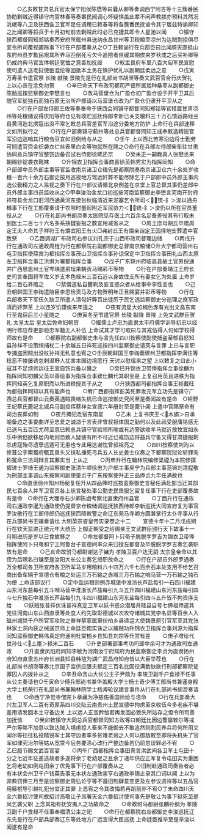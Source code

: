 <!-- { "loadSidebar": true } -->
　　○乙亥敕甘肃总兵官太保宁阳侯陈懋等曰曩从卿等奏调西宁阿吉等十三簇番民协助剿贼近得镇守内官林春等奏番民闻调心怀疑惧盖此辈不闲声教朕亦预料其然况洮岷等八卫及狭西各卫官军足任调用已敕春等将各簇番民抚谕令其宁居兹特谕卿知之比闻卿等将兵于十月初旬前去剿贼此时必已克捷其即令人星驰以闻
　　○镇守狭西都督同知郑铭奏西安府所属州县送纳永昌甘州等卫税粮至凉州为达贼剽掠俱尽宜令所司覆视蠲除事下行在户部覆奏从之○丁丑敕谕行在兵部臣曰比闻顺天直抵山东府州县岁歉民艰其所养马匹倒死亏欠今追陪者俱缓其期俟来岁秋成之后买补卿等仍戒约典马官宜体朝廷宽恤之意善加抚绥
　　○敕孟艮府车里八百大甸军民宣慰使司遣人送老挝使臣混伦等回抵本土务在慎护优礼以副朝廷柔远之意
　　○戊寅  万寿圣节遣官祭  长陵  献陵  景陵先是行在礼部尚书胡濙等奏文武百官合行庆贺礼  上以心丧在念免勿贺
　　○辛巳命天下布政司都司严督所属栽种桑枣从副都御史陈勉巡按监察御史李懋言也
　　○改马营堡仓为广盈仓初广盈仓设于开平卫其后随官军徙独石而独石原无治所户部请以马营堡仓改为广盈仓仍隶开平卫从之
　　○行在户部左侍郎王佐等奏奉命于狭西会同镇守都督同知郑铭等官措置甘肃凉州等处粮储议得庆阳等府仓见有收贮巡抚侍郎李新已关支粮料三十万石馈运路经兰县黄河迤北虏寇出没不常乞敕总兵官差官军沿途分委地方防护  上命行在兵部速移文如所拟行之
　　○行在户部奏镇守蓟州等处总兵官都督同知王彧奉敕选精锐官军沿边巡哨其行粮刍豆宜如旧例给与从之
　　○壬午  上以西北苦寒沿边将士勤劳可悯遣官赍金织袭衣纻丝表里白金等物就所在赐之○命行在兵部左侍郎柴车往甘肃协同总兵镇守官整饬边备召试右侍郎徐晞还京
　　○癸未正一嗣教真人张懋丞来朝赐钞锭袭衣靴袜
　　○升锦衣卫指挥佥事商喜徐英韩秀实为指挥同知
　　○命户部郎中员外郎主事等官监收南京诸卫仓粮先是都察院奏南京诸卫仓六十余处岁收粮一百六十余万石御史按月巡视地方窎远奸弊不能尽除乞于户部郎中员外郎主事内选公勤精力之人监视之奏下行在户部议请循北京例差在京堂上官总督其事仍差郎中员外郎主事四员监收从之○甲申浚治金龙口初巡按河南监察御史李懋言河南开封府祥符县金龙口旧河西通黄河东接张秋临清近来淤塞乞令所司＜锍-釒＞浚以通舟楫事下行在工部覆奏请于农隙时量起附近军民协力＜锍-釒＞浚仍以所在官员董役从之
　　○行在礼部尚书胡濙奏太医院见存医士六百余名足备差役其有行取未到医士二百七十六名多系挟讎妄报之数宜用减省从之
　　○周王庶母胡氏卒赠周定王夫人命其子祥符王有爝宜阳王有火□弗封丘王有煜亲诣定王园择地安葬遣中官致祭
　　○乙酉调湖广布政司右参议刘孔宗于山西布政司督理边储
　　○丙戌升行在通政司左通政周铨为行在都察院右副都御史总督南京粮储○升大宁都司营州右屯卫指挥使薛宾为都指挥佥事茂山卫指挥佥事孙谅保定中卫指挥佥事田礼山西太原左卫指挥佥事江洪俱为署都指挥佥事
　　○戊子广东琼州府临高县故土官男倪通并广西思恩州土官岑瑛遣弟珵来朝贡马赐彩币等物
　　○行在户部奏靖江王府长史司言奉国将军佐义岁支本色禄米三百石近以身故住支所有妻女乞为处置  上命岁给二百石养赡之
　　○禁僧道私自簪剃及妄言惑众者从给事中李性言也
　　○己丑朝鲜国王李祹遣陪臣李思俭贡马及方物贺明年正旦赐宴并彩币等物
　　○行在兵部奏天下军伍久缺卫所遣人清勾奸弊百出徒厉于民乞选监察御史分巡理之庶军政清而奸弊革  上以连岁饥馑俟来年遣之
　　○夜有流星大如椀色赤有光出文昌东南行至鬼宿后三小星随之
　　○庚寅冬至节遣官祭  长陵  献陵  景陵  上免文武群臣贺礼  太皇太后  皇太后免命妇朝贺
　　○擢儒士卢忠为直隶太平府儒学训导初忠以经明行修应荐吏部验忠军籍无人补伍  上命试其才学可取曰与其戎伍得人何如学校得师故有是命
　　○都察院右副都御史朱与言先任四川按察使副使捕盗至郫县怒知县孙祥不设策缉捕杖二十余越五日祥死巡按四川监察御史请究与言罪  上曰与言职专捕盗因贼出没杖孙祥无私意也宥之○壬辰朝鲜国王李祹奏建州卫都指挥李满住等稔恶不悛屡诱忽剌温野人扰害本国边境愿行  天讨以慰徯来之望  上以敕复之曰此小寇耳不足烦师远征王宜自饬兵备以慑之
　　○癸巳升锦衣卫带俸指挥佥事徐麟为指挥同知初麟父英以善绘事为指挥佥事致仕麟代其职至是  上复召用英且进秩为指挥同知英乞复原职而以所进秩授其子从之
　　○升狭西都司都指挥佥事王祯戴旺为都指挥同知以其有能声也
　　○宥广西都指挥彭英死罪发充军立功先是镇守广西总兵官都督山云奏英遇贼畏缩失机已命巡按御史究问至是奏闻故有是命　○钜野王妃蔡氏薨妃北城兵马副指挥蔡祥女宣德六年册封至是薨讣闻  上遣中官赐祭命有司治丧葬如制
　　○夜月掩犯氐宿东南星
　　○乙未  上复书庆王＜木旃＞曰承喻备边之事委曲详至忠爱之诚溢于言表非曾叔祖体国之勤何以及此祗受服膺铭感无已送马五百匹尤荷至意已敕总兵镇守官祗领所喻或有边警欲收羊马就近放牧宜如永乐中例但欲移居内地则恐致人疑骇有所不可近已戒饬边将益兵守备又得甘肃捷报剿杀虏寇殆尽遗孽远遁可无患也专此用达谢忱曾叔祖亮之
　　○四川按察使刘洵以修葺公宇索蜀府甎瓦兽头又挟私捶死弓兵五人长史姜士仪奏之下都察院狱论斩罪洵称冤命三法司辩言其罪实当  上从之
　　○丙申升行在翰林院编修梁禋为本院修撰擢进士罗绮王通为监察御史张清牛顺徐忠为户部主事吴宁为兵部主事范镕刘清程敬为刑部主事调山东按察司副使童贞于广东按察使升正三品俸贞九年任满故也
　　○命直隶徐州知州杨秘复任升从四品俸时巡按监察御史言秘任满赴部当迁其部民七百余人并军卫官员各上状言秘处事公勤吏民畏服乞留复任事下行在吏部覆奏故有是命　○命行在大理寺右少卿陈卣考察北直隶府州县官
　　○丁酉升行在通政司右通政李暹为通政使仍提督京仓粮储调巡抚狭西侍郎李新巡抚大同宣府复为事官罗汝敬行在工部侍郎仍巡抚狭西降敕警之命辽东苑马寺卿方圆兼掌行太仆寺事从行在兵部尚书王骥奏请也
大明英宗睿皇帝实录卷之十二
　　宣德十年十二月戊戌朔行在钦天监进正统元年大统历  上御正朝受之给赐亲王文武群臣颁行天下故事十一月朔进历是岁以日食故移之
　　○命左都督阿卜只奄子脱脱孛罗吉为锦衣卫带俸指挥使阿卜只奄和宁王阿鲁台子宣德间率众来归授左都督及卒脱脱孛罗吉奏乞袭职故有是命
　　○己亥命故驸马都尉谢达子镛为  孝陵卫百户达无嗣  太宗皇帝命以其侄为后赐名曰镛至是汝阳大长公主奏乞授职故命之
　　○行在户部员外郎罗通奏万全都司各卫所宣府各卫所军马岁用粮料六十四万六千七百余石本处支用不给乞召商出备车辆于宣德仓有粮之处运三万石输之赤城三万石输之哨马营一万石输之独石为便  上命该部议行
　　○定中盐运粮则例赤城堡中淮浙长芦盐每引一石四川福建山东河东盐每引五斗哨马营中淮浙长芦盐每引九斗五升四川福建山东河东盐每引四斗七升独石中淮浙长芦盐每引九斗四川福建山东河东盐每引四斗五升皆不拘资序支给
　　○妖贼张普祥伏诛普祥真定卫军以妖书惑众潜居井陉县自号七佛祖师遣其党往河南山东山西直隶等处度人约先取彰德城以次攻夺诸城其党李名显等百余人入磁州城焚千户所官军攻败之普祥挈家属窜伏柏乡县递运大使魏景原引官军至其党张林家土洞内获之械送京师上命廷臣鞫实诛之以擒贼功升锦衣卫指挥佥事刘源为指挥同知监察御史韩伟真定府通判杜棠柏乡县知县刘宗等升赏有差
　　○庚子增给代世孙仕＜土廛＞禄米二百石
　　○升吏部署部事考功司郎中余可才为通政司左通政
　　○升直隶凤阳府同知李敏为河南汝宁府知府为民监察御史李贞为直隶扬州府知府直隶苏州府长洲县知县韩瑄为湖广武昌府知府皆以大臣举荐也
　　○行在礼部尚书胡濙等奏北京国子监供应膳夫额定三百名比因役满数缺欲行刑部都察院徒罪囚人内拨补从之
　　○辛丑命含山大长公主子尹勋为  孝陵卫副千户食禄不任事从公主奏请也○壬寅命少傅兵部尚书兼华盖殿大学士杨士奇少傅工部尚书兼谨身殿大学士杨荣行在礼部尚书兼翰林院学士杨溥轮议建言事件从行在礼部尚书胡濙奏请也
　　○命西宁净觉寺僧完卜章藏为净慈佑善国师给与诰命
　　○行在兵部奏大兴左卫军人二百有奇原系四川交阯云南贵州土民宣德中拘虏至京收伍今多老疾不堪差用请发回本土守备边关  上以远人正宜矜恤若再发回必致失所姑存之但令所司善加抚恤
　　○癸卯敕镇守大同总兵官都督同知方政等曰朝廷比因边警屡敕尔等戒严尔等略不加意以致达贼入境虏掠人畜来不能御去不敢追然则割民养兵将何所用又闻尔等往往私役精锐军士其守边者率多贫难老弱之人何以御敌敕至即将失机失了官军如律究治尔等姑从宽贷今后务要涤心改行严整边备若仍前怠误罪必不宥
　　○乙巳腊节赐文武百官宴
　　○丙午广西都指挥佥事田真言洪武间各卫军士屯田十分之七近年征差逃故者多遂将余丁老幼足之且余丁递年供应正军复令屯田实为重困乞将老幼如例屯田余丁优免事下行在户部覆奏从之
　　○旧制赴通政司奏告者必有本状会州卫千户钱英告事无本状左通政柰亨右通政李锡止录其口词以闻  上以为非典罚俸三月至是监察御史周弘论亨等不遵旧制肆意变更及左参议虞祥等以五品官用藤棍导引越礼犯分宜正其罪  上悉宥之令其改悔若再蹈前非不宥○丁未命四川天全六番招讨使司故招讨高敬让子凤署天全六番招讨使司事先是敬让为事下狱死至是凤乞袭父职  上念其祖有抚安夷人之功故命之
　　○命故驸马都尉张麟孙纲为  孝陵卫副千户食禄不任事奉福清公主之祀
　　○命行在都察院右佥都御史李浚巡抚辽东先是行在户部兵部奏辽东等处地方广远宜得大臣巡抚  上命廷臣推举至是举浚以闻遂有是命
